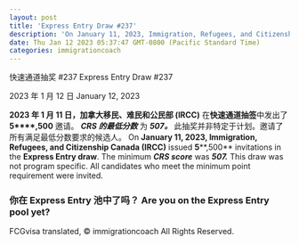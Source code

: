 ```yaml
---
layout: post
title: 'Express Entry Draw #237'
description: 'On January 11, 2023, Immigration, Refugees, and Citizenship Canada (IRCC) issued 5,500 invitations in the Express Entry draw. The minimum CRS score was 507. This draw was not program specific. All candidates who meet the minimum point requirement were invited. Are you on the Express Entry pool yet? FIND OUT IF YOU'RE ELIGIBLE BY ATTENDING OUR…'
date: Thu Jan 12 2023 05:37:47 GMT-0800 (Pacific Standard Time)
categories: immigrationcoach
---
```


快速通道抽奖 #237	Express Entry Draw #237
	
2023 年 1 月 12 日	January 12, 2023
	
**2023 年 1 月 11 日，加拿大移民、难民和公民部 (IRCC)** 在**快速通道抽签**中发出了**5****,500** 邀请。 _**CRS 的最低分数**_ 为 _**507。**_ 此抽奖并非特定于计划。邀请了所有满足最低分数要求的候选人。	On **January 11, 2023, Immigration, Refugees, and Citizenship Canada (IRCC)** issued **5****,500** invitations in the **Express Entry draw**. The minimum _**CRS score**_ was _**507.**_ This draw was not program specific. All candidates who meet the minimum point requirement were invited.
	
### 你在 Express Entry 池中了吗？	Are you on the Express Entry pool yet?

FCGvisa translated, © immigrationcoach All Rights Reserved.
